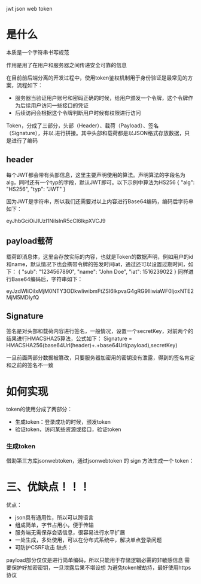 jwt json web token
# 是什么

本质是一个字符串书写规范

作用是用了在用户和服务器之间传递安全可靠的信息

在目前前后端分离的开发过程中，使用token鉴权机制用于身份验证是最常见的方案，流程如下：
- 服务器当验证用户账号和密码正确的时候，给用户颁发一个令牌，这个令牌作为后续用户访问一些接口的凭证
- 后续访问会根据这个令牌判断用户时候有权限进行访问

Token，分成了三部分，头部（Header）、载荷（Payload）、签名（Signature），并以.进行拼接。其中头部和载荷都是以JSON格式存放数据，只是进行了编码

## header
每个JWT都会带有头部信息，这里主要声明使用的算法。声明算法的字段名为alg，同时还有一个typ的字段，默认JWT即可。以下示例中算法为HS256
{  "alg": "HS256",  "typ": "JWT" } 

因为JWT是字符串，所以我们还需要对以上内容进行Base64编码，编码后字符串如下：

eyJhbGciOiJIUzI1NiIsInR5cCI6IkpXVCJ9        

## payload载荷
载荷即消息体，这里会存放实际的内容，也就是Token的数据声明，例如用户的id和name，默认情况下也会携带令牌的签发时间iat，通过还可以设置过期时间，如下：
{
  "sub": "1234567890",
  "name": "John Doe",
  "iat": 1516239022
}
同样进行Base64编码后，字符串如下：

eyJzdWIiOiIxMjM0NTY3ODkwIiwibmFtZSI6IkpvaG4gRG9lIiwiaWF0IjoxNTE2MjM5MDIyfQ

## Signature
签名是对头部和载荷内容进行签名，一般情况，设置一个secretKey，对前两个的结果进行HMACSHA25算法，公式如下：
Signature = HMACSHA256(base64Url(header)+.+base64Url(payload),secretKey)


一旦前面两部分数据被篡改，只要服务器加密用的密钥没有泄露，得到的签名肯定和之前的签名不一致



# 如何实现
token的使用分成了两部分：
- 生成token：登录成功的时候，颁发token
- 验证token，访问某些资源或接口，验证token

### 生成token
借助第三方库jsonwebtoken，通过jsonwebtoken 的 sign 方法生成一个 token：

# 三、优缺点！！！
优点：

- json具有通用性，所以可以跨语言
- 组成简单，字节占用小，便于传输
- 服务端无需保存会话信息，很容易进行水平扩展
- 一处生成，多处使用，可以在分布式系统中，解决单点登录问题
- 可防护CSRF攻击
缺点：

payload部分仅仅是进行简单编码，所以只能用于存储逻辑必需的非敏感信息
需要保护好加密密钥，一旦泄露后果不堪设想
为避免token被劫持，最好使用https协议
